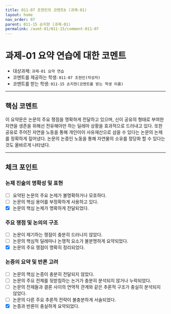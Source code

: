 ```yaml
---
title: 011-07 조현민의 코멘트b (과제-01) 
layout: home
nav_order: 07
parent: 011-15 손지현 (과제-01)
permalink: /asmt-01/011-15/comment-011-07
---
```


# 과제-01 요약 연습에 대한 코멘트

- 대상과제: `과제-01 요약 연습`
- 코멘트를 제공하는 학생: `011-07 조현민(작성자)` 
- 코멘트를 받는 학생: `011-15 손지현(코멘트를 받는 학생 이름)` 

---

## 핵심 코멘트

이 요약문은 논문의 주요 쟁점을 명확하게 전달하고 있으며, 신이 공유의 형태로 부여한 자연을 생존을 위해선 전유해야만 하는 딜레마 상황을 효과적으로 드러내고 있다. 또한 공유로 주어진 자연을 노동을 통해 개인이이 사유재산으로 삼을 수 있다는 논문의 논제를 정확하게 짚어냈다. 논문의 논증인 노동을 통해 자연물의 소유를 정당화 할 수 있다는 것도 올바르게 나타냈다.



---

## 체크 포인트

### 논제 진술의 명확성 및 표현  
- [ ] 요약된 논문의 주요 논제가 불명확하거나 모호하다.  
- [ ] 논문의 핵심 용어를 부정확하게 사용하고 있다.  
- [x] 논문의 핵심 논제가 명확하게 전달되었다.  

### 주요 쟁점 및 논의의 구조  
- [ ] 논문이 제기하는 쟁점이 충분히 드러나지 않았다.  
- [ ] 논문의 핵심적 딜레마나 논쟁적 요소가 불분명하게 요약되었다.  
- [x] 논문의 주요 쟁점이 명확히 정리되었다.  

### 논증의 요약 및 반론 고려  
- [ ] 논문의 핵심 논증이 충분히 전달되지 않았다.  
- [ ] 논문의 주요 전제를 뒷받침하는 논거가 충분히 분석되지 않거나 누락되었다.  
- [ ] 논문의 전제들과 결론 사이의 연역적 관계와 같은 추론적 구조가 충실히 분석되지 않았다.  
- [ ] 논문의 다른 주요 추론적 전략이 불충분하게 서술되었다.
- [x] 논증과 반론이 충실하게 요약되었다. 
